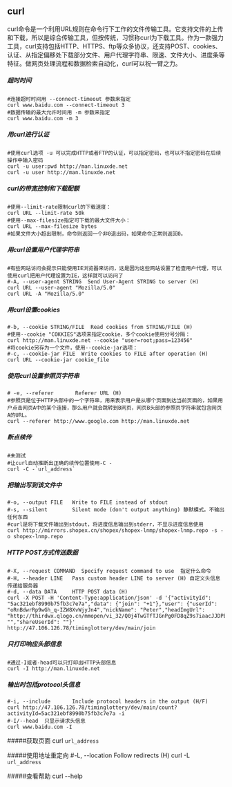 ## curl
curl命令是一个利用URL规则在命令行下工作的文件传输工具。它支持文件的上传和下载，所以是综合传输工具，但按传统，习惯称curl为下载工具。作为一款强力工具，curl支持包括HTTP、HTTPS、ftp等众多协议，还支持POST、cookies、认证、从指定偏移处下载部分文件、用户代理字符串、限速、文件大小、进度条等特征。做网页处理流程和数据检索自动化，curl可以祝一臂之力。


##### 超时时间
~~~
#连接超时时间用 --connect-timeout 参数来指定
curl www.baidu.com --connect-timeout 3
#数据传输的最大允许时间用 -m 参数来指定
curl www.baidu.com -m 3
~~~

##### 用curl进行认证
~~~
#使用curl选项 -u 可以完成HTTP或者FTP的认证，可以指定密码，也可以不指定密码在后续操作中输入密码
curl -u user:pwd http://man.linuxde.net
curl -u user http://man.linuxde.net
~~~

##### curl的带宽控制和下载配额
~~~
#使用--limit-rate限制curl的下载速度：
curl URL --limit-rate 50k
#使用--max-filesize指定可下载的最大文件大小：
curl URL --max-filesize bytes
#如果文件大小超出限制，命令则返回一个非0退出码，如果命令正常则返回0。
~~~

##### 用curl设置用户代理字符串
	#有些网站访问会提示只能使用IE浏览器来访问，这是因为这些网站设置了检查用户代理，可以使用curl把用户代理设置为IE，这样就可以访问了
	#-A, --user-agent STRING  Send User-Agent STRING to server (H)
	curl URL --user-agent "Mozilla/5.0"
	curl URL -A "Mozilla/5.0"

##### 用curl设置cookies
	#-b, --cookie STRING/FILE  Read cookies from STRING/FILE (H)
	#使用--cookie "COKKIES"选项来指定cookie，多个cookie使用分号分隔：
	curl http://man.linuxde.net --cookie "user=root;pass=123456"
	#将cookie另存为一个文件，使用--cookie-jar选项：
	#-c, --cookie-jar FILE  Write cookies to FILE after operation (H)
	curl URL --cookie-jar cookie_file

##### 使用curl设置参照页字符串
	# -e, --referer       Referer URL (H)
	#参照页是位于HTTP头部中的一个字符串，用来表示用户是从哪个页面到达当前页面的，如果用户点击网页A中的某个连接，那么用户就会跳转到B网页，网页B头部的参照页字符串就包含网页A的URL。
	curl --referer http://www.google.com http://man.linuxde.net

##### 断点续传
	#未测试
	#让curl自动推断出正确的续传位置使用-C -
	curl -C -`url_address`

##### 把输出写到该文件中
	#-o, --output FILE   Write to FILE instead of stdout
	#-s, --silent        Silent mode (don't output anything) 静默模式。不输出任何东西
	#curl是将下载文件输出到stdout，将进度信息输出到stderr，不显示进度信息使用
	curl http://mirrors.shopex.cn/shopex/shopex-lnmp/shopex-lnmp.repo -s -o shopex-lnmp.repo

##### HTTP POST方式传送数据
	#-X, --request COMMAND  Specify request command to use	指定什么命令
	#-H, --header LINE   Pass custom header LINE to server (H) 自定义头信息传递给服务器
	#-d, --data DATA     HTTP POST data (H)
	curl -X POST -H 'Content-Type:application/json' -d '{"activityId": "5ac321ebf8990b75fb3c7e7a","data": {"join": "+1"},"user": {"userId": "oRnBdwrRp9wGh_q-IZW8XvWjyJn4","nickName": "Peter","headImgUrl": "http://thirdwx.qlogo.cn/mmopen/vi_32/Q0j4TwGTfTJGnPg0FD8qZ9s7iaacJJDPEOjViaARRWDXribP9P9UZ0AW1JFibFzQcIeeib9RTz0kAlFDwTFZYnnvqoQ/132"},"mobile": "","shareUserId": ""}' http://47.106.126.78/timinglottery/dev/main/join

##### 只打印响应头部信息
~~~
#通过-I或者-head可以只打印出HTTP头部信息
curl -I http://man.linuxde.net
~~~

##### 输出时包括protocol头信息
	#-i, --include       Include protocol headers in the output (H/F)
	curl http://47.106.126.78/timinglottery/dev/main/count?activityId=5ac321ebf8990b75fb3c7e7a -i
	#-I/--head	只显示请求头信息
	curl www.baidu.com -I

#####获取页面
	curl `url_address`

#####使用地址重定向
	#-L, --location      Follow redirects (H)
	curl -L `url_address`

#####查看帮助
	curl --help
